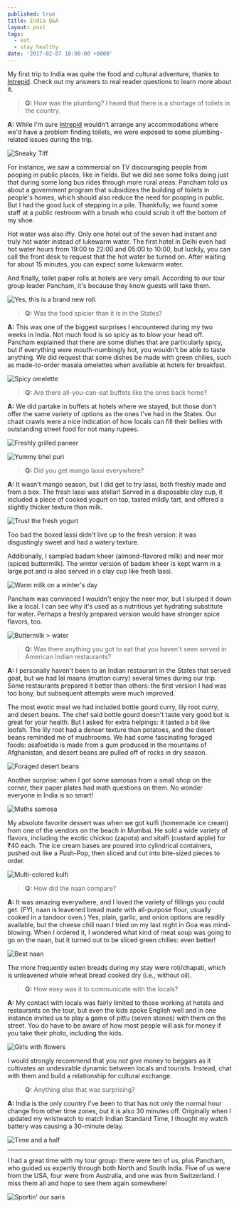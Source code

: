 ```yaml
---
published: true
title: India Q&A
layout: post
tags:
  - eat
  - stay healthy
date: '2017-02-07 10:00:00 +0800'
---
```

My first trip to India was quite the food and cultural adventure, thanks to [Intrepid][intrepid]. Check out my answers to real reader questions to learn more about it.

<!--more-->

> **Q:** How was the plumbing? I heard that there is a shortage of toilets in the country.

**A:** While I'm sure [Intrepid][intrepid] wouldn't arrange any accommodations where we'd have a problem finding toilets, we were exposed to some plumbing-related issues during the trip.

![Sneaky Tiff]({{site.baseurl}}/images/2017/02/07-india-qa/public-urinals.jpg)

For instance, we saw a commercial on TV discouraging people from pooping in public places, like in fields. But we did see some folks doing just that during some long bus rides through more rural areas. Pancham told us about a government program that subsidizes the building of toilets in people's homes, which should also reduce the need for pooping in public. But I had the good luck of stepping in a pile. Thankfully, we found some staff at a public restroom with a brush who could scrub it off the bottom of my shoe.

Hot water was also iffy. Only one hotel out of the seven had instant and truly hot water instead of lukewarm water. The first hotel in Delhi even had hot water hours from 19:00 to 22:00 and 05:00 to 10:00, but luckily, you can call the front desk to request that the hot water be turned on. After waiting for about 15 minutes, you can expect some lukewarm water.

And finally, toilet paper rolls at hotels are very small. According to our tour group leader Pancham, it's because they know guests will take them.

![Yes, this is a brand new roll.]({{site.baseurl}}/images/2017/02/07-india-qa/toilet-paper-roll.jpg)

> **Q:** Was the food spicier than it is in the States?

**A:** This was one of the biggest surprises I encountered during my two weeks in India. Not much food is so spicy as to blow your head off. Pancham explained that there are some dishes that are particularly spicy, but if everything were mouth-numbingly hot, you wouldn't be able to taste anything. We did request that some dishes be made with green chilies, such as made-to-order masala omelettes when available at hotels for breakfast.

![Spicy omelette]({{site.baseurl}}/images/2017/02/07-india-qa/masala-omelette.jpg)

> **Q:** Are there all-you-can-eat buffets like the ones back home?

**A:** We did partake in buffets at hotels where we stayed, but those don't offer the same variety of options as the ones I've had in the States. Our chaat crawls were a nice indication of how locals can fill their bellies with outstanding street food for not many rupees.

![Freshly grilled paneer]({{site.baseurl}}/images/2017/02/07-india-qa/tandoori-paneer.jpg)

![Yummy bhel puri]({{site.baseurl}}/images/2017/02/07-india-qa/bhel-puri.jpg)

> **Q:** Did you get mango lassi everywhere?

**A:** It wasn't mango season, but I did get to try lassi, both freshly made and from a box. The fresh lassi was stellar! Served in a disposable clay cup, it included a piece of cooked yogurt on top, tasted mildly tart, and offered a slightly thicker texture than milk.

![Trust the fresh yogurt]({{site.baseurl}}/images/2017/02/07-india-qa/fresh-lassi.jpg)

Too bad the boxed lassi didn't live up to the fresh version: it was disgustingly sweet and had a watery texture.

Additionally, I sampled badam kheer (almond-flavored milk) and neer mor (spiced buttermilk). The winter version of badam kheer is kept warm in a large pot and is also served in a clay cup like fresh lassi.

![Warm milk on a winter's day]({{site.baseurl}}/images/2017/02/07-india-qa/badam-kheer.jpg)

Pancham was convinced I wouldn't enjoy the neer mor, but I slurped it down like a local. I can see why it's used as a nutritious yet hydrating substitute for water. Perhaps a freshly prepared version would have stronger spice flavors, too.

![Buttermilk > water]({{site.baseurl}}/images/2017/02/07-india-qa/neer-mor.jpg)

> **Q:** Was there anything you got to eat that you haven't seen served in American Indian restaurants?

**A:** I personally haven't been to an Indian restaurant in the States that served goat, but we had lal maans (mutton curry) several times during our trip. Some restaurants prepared it better than others: the first version I had was too bony, but subsequent attempts were much improved.

The most exotic meal we had included bottle gourd curry, lily root curry, and desert beans. The chef said bottle gourd doesn't taste very good but is great for your health. But I asked for extra helpings: it tasted a bit like loofah. The lily root had a denser texture than potatoes, and the desert beans reminded me of mushrooms. We had some fascinating foraged foods: asafoetida is made from a gum produced in the mountains of Afghanistan, and desert beans are pulled off of rocks in dry season.

![Foraged desert beans]({{site.baseurl}}/images/2017/02/07-india-qa/desert-beans.jpg)

Another surprise: when I got some samosas from a small shop on the corner, their paper plates had math questions on them. No wonder everyone in India is so smart!

![Maths samosa]({{site.baseurl}}/images/2017/02/07-india-qa/samosa.jpg)

My absolute favorite dessert was when we got kulfi (homemade ice cream) from one of the vendors on the beach in Mumbai. He sold a wide variety of flavors, including the exotic chickoo (zapota) and sitalfi (custard apple) for ₹40 each. The ice cream bases are poured into cylindrical containers, pushed out like a Push-Pop, then sliced and cut into bite-sized pieces to order.

![Multi-colored kulfi]({{site.baseurl}}/images/2017/02/07-india-qa/kulfi.jpg)

> **Q:** How did the naan compare?

**A:** It was amazing everywhere, and I loved the variety of fillings you could get. (FYI, naan is leavened bread made with all-purpose flour, usually cooked in a tandoor oven.) Yes, plain, garlic, and onion options are readily available, but the cheese chili naan I tried on my last night in Goa was mind-blowing. When I ordered it, I wondered what kind of meat soup was going to go on the naan, but it turned out to be sliced green chilies: even better!

![Best naan]({{site.baseurl}}/images/2017/02/07-india-qa/cheese-chili-naan.jpg)

The more frequently eaten breads during my stay were roti/chapati, which is unleavened whole wheat bread cooked dry (i.e., without oil).

> **Q:** How easy was it to communicate with the locals?

**A:** My contact with locals was fairly limited to those working at hotels and restaurants on the tour, but even the kids spoke English well and in one instance invited us to play a game of pittu (seven stones) with them on the street. You do have to be aware of how most people will ask for money if you take their photo, including the kids.

![Girls with flowers]({{site.baseurl}}/images/2017/02/07-india-qa/local-girls.jpg)

I would strongly recommend that you *not* give money to beggars as it cultivates an undesirable dynamic between locals and tourists. Instead, chat with them and build a relationship for cultural exchange.

> **Q:** Anything else that was surprising?

**A:** India is the only country I've been to that has not only the normal hour change from other time zones, but it is also 30 minutes off. Originally when I updated my wristwatch to match Indian Standard Time, I thought my watch battery was causing a 30-minute delay.

![Time and a half]({{site.baseurl}}/images/2017/02/07-india-qa/timezones.jpg)

---

I had a great time with my tour group: there were ten of us, plus Pancham, who guided us expertly through both North and South India. Five of us were from the USA, four were from Australia, and one was from Switzerland. I miss them all and hope to see them again somewhere!

![Sportin' our saris]({{site.baseurl}}/images/2017/02/07-india-qa/saris.jpg)

[intrepid]: http://www.intrepidtravel.com/en/india/real-food-adventure-india-102068

